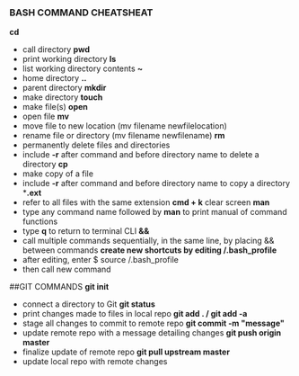 ### BASH COMMAND CHEATSHEAT
**cd**
 * call directory
**pwd**
 * print working directory
**ls**
 * list working directory contents
**~**
 * home directory
**..** 
 * parent directory
**mkdir**
 * make directory
**touch**
 * make file(s)
**open**
 * open file
**mv**
 * move file to new location (mv filename newfilelocation)
 * rename file or directory (mv filename newfilename)
**rm**
 * permanently delete files and directories
 * include **-r** after command and before directory name to delete a directory
**cp** 
 * make copy of a file
 * include **-r** after command and before directory name to copy a directory
***.ext** 
 * refer to all files with the same extension
**cmd + k**
 clear screen 
**man**
 * type any command name followed by **man** to print manual of command functions
 * type **q** to return to terminal CLI
**&&**
 * call multiple commands sequentially, in the same line, by placing && between commands
**create new shortcuts by editing /.bash_profile** 
 * after editing, enter $ source /.bash_profile
 * then call new command

##GIT COMMANDS
**git init**
 * connect a directory to Git
**git status**
 * print changes made to files in local repo
**git add . / git add -a**
 * stage all changes to commit to remote repo
**git commit -m "message"**
 * update remote repo with a message detailing changes
**git push origin master**
 * finalize update of remote repo
**git pull upstream master**
 * update local repo with remote changes


